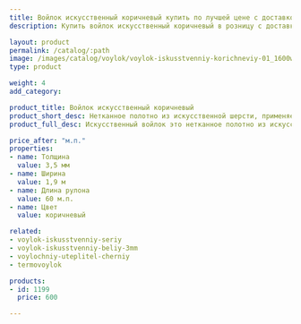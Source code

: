 ```yaml
---
title: Войлок искусственный коричневый купить по лучшей цене с доставкой - Поролоныч
description: Купить войлок искусственный коричневый в розницу с доставкой по Москве в интернет-магазине Поролоныча.

layout: product
permalink: /catalog/:path
image: /images/catalog/voylok/voylok-iskusstvenniy-korichneviy-01_1600w.jpg
type: product

weight: 4
add_category: 

product_title: Войлок искусственный коричневый
product_short_desc: Нетканное полотно из искусственной шерсти, применяется для изготовления деталей обивки автомобилей и утепления в быту. Толщина 3,5 мм, ширина 1,9 м.
product_full_desc: Искусственный войлок это нетканное полотно из искусственной шерсти, применяется для изготовления деталей интерьера автомобилей (обивка дверей, стенок, крыши), а также применяется в качестве утеплителя. Обладает хорошими звукоизолирующими свойствами и может использоваться в качестве шумоизоляции.

price_after: "м.п."
properties:
- name: Толщина
  value: 3,5 мм
- name: Ширина
  value: 1,9 м
- name: Длина рулона
  value: 60 м.п.
- name: Цвет
  value: коричневый

related:
- voylok-iskusstvenniy-seriy
- voylok-iskusstvenniy-beliy-3mm
- voylochniy-uteplitel-cherniy
- termovoylok

products:
- id: 1199
  price: 600

---
```

